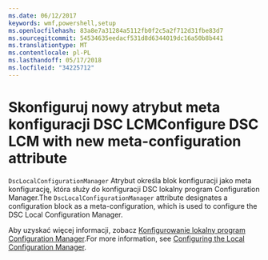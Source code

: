 ```yaml
---
ms.date: 06/12/2017
keywords: wmf,powershell,setup
ms.openlocfilehash: 83a8e7a31284a5112fb0f2c5a2f712d31fbe83d7
ms.sourcegitcommit: 54534635eedacf531d8d6344019dc16a50b8b441
ms.translationtype: MT
ms.contentlocale: pl-PL
ms.lasthandoff: 05/17/2018
ms.locfileid: "34225712"
---
```

# <a name="configure-dsc-lcm-with-new-meta-configuration-attribute"></a><span data-ttu-id="b9e24-102">Skonfiguruj nowy atrybut meta konfiguracji DSC LCM</span><span class="sxs-lookup"><span data-stu-id="b9e24-102">Configure DSC LCM with new meta-configuration attribute</span></span>

<span data-ttu-id="b9e24-103">`DscLocalConfigurationManager` Atrybut określa blok konfiguracji jako meta konfigurację, która służy do konfiguracji DSC lokalny program Configuration Manager.</span><span class="sxs-lookup"><span data-stu-id="b9e24-103">The `DscLocalConfigurationManager` attribute designates a configuration block as a meta-configuration, which is used to configure the DSC Local Configuration Manager.</span></span>

<span data-ttu-id="b9e24-104">Aby uzyskać więcej informacji, zobacz [Konfigurowanie lokalny program Configuration Manager](https://msdn.microsoft.com/powershell/dsc/metaconfig).</span><span class="sxs-lookup"><span data-stu-id="b9e24-104">For more information, see [Configuring the Local Configuration Manager](https://msdn.microsoft.com/powershell/dsc/metaconfig).</span></span>
